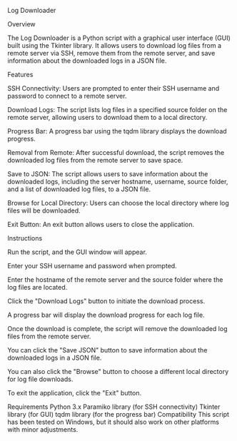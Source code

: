 Log Downloader

Overview

The Log Downloader is a Python script with a graphical user interface (GUI) built using the Tkinter library. It allows users to download log files from a remote server via SSH, remove them from the remote server, and save information about the downloaded logs in a JSON file.

Features

SSH Connectivity: Users are prompted to enter their SSH username and password to connect to a remote server.

Download Logs: The script lists log files in a specified source folder on the remote server, allowing users to download them to a local directory.

Progress Bar: A progress bar using the tqdm library displays the download progress.

Removal from Remote: After successful download, the script removes the downloaded log files from the remote server to save space.

Save to JSON: The script allows users to save information about the downloaded logs, including the server hostname, username, source folder, and a list of downloaded log files, to a JSON file.

Browse for Local Directory: Users can choose the local directory where log files will be downloaded.

Exit Button: An exit button allows users to close the application.

Instructions

Run the script, and the GUI window will appear.

Enter your SSH username and password when prompted.

Enter the hostname of the remote server and the source folder where the log files are located.

Click the "Download Logs" button to initiate the download process.

A progress bar will display the download progress for each log file.

Once the download is complete, the script will remove the downloaded log files from the remote server.

You can click the "Save JSON" button to save information about the downloaded logs in a JSON file.

You can also click the "Browse" button to choose a different local directory for log file downloads.

To exit the application, click the "Exit" button.

Requirements
Python 3.x
Paramiko library (for SSH connectivity)
Tkinter library (for GUI)
tqdm library (for the progress bar)
Compatibility
This script has been tested on Windows, but it should also work on other platforms with minor adjustments.
